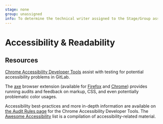 ```yaml
---
stage: none
group: unassigned
info: To determine the technical writer assigned to the Stage/Group associated with this page, see https://about.gitlab.com/handbook/engineering/ux/technical-writing/#assignments
---
```


# Accessibility & Readability

## Resources

[Chrome Accessibility Developer Tools](https://github.com/GoogleChrome/accessibility-developer-tools)
assist with testing for potential accessibility problems in GitLab.

The [axe](https://www.deque.com/axe/) browser extension (available for [Firefox](https://addons.mozilla.org/en-US/firefox/addon/axe-devtools/) and [Chrome](https://chrome.google.com/webstore/detail/axe-web-accessibility-tes/lhdoppojpmngadmnindnejefpokejbdd)) provides running audits and feedback on markup, CSS, and even potentially problematic color usages.

Accessibility best-practices and more in-depth information are available on
[the Audit Rules page](https://github.com/GoogleChrome/accessibility-developer-tools/wiki/Audit-Rules) for the Chrome Accessibility Developer Tools. The [Awesome Accessibility](https://github.com/brunopulis/awesome-a11y) list is a compilation of accessibility-related material.
